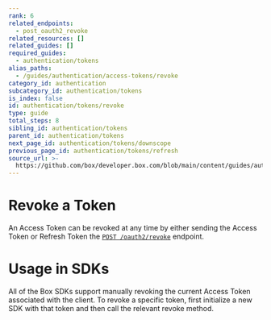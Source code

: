```yaml
---
rank: 6
related_endpoints:
  - post_oauth2_revoke
related_resources: []
related_guides: []
required_guides:
  - authentication/tokens
alias_paths:
  - /guides/authentication/access-tokens/revoke
category_id: authentication
subcategory_id: authentication/tokens
is_index: false
id: authentication/tokens/revoke
type: guide
total_steps: 8
sibling_id: authentication/tokens
parent_id: authentication/tokens
next_page_id: authentication/tokens/downscope
previous_page_id: authentication/tokens/refresh
source_url: >-
  https://github.com/box/developer.box.com/blob/main/content/guides/authentication/tokens/revoke.md
---
```

# Revoke a Token

An Access Token can be revoked at any time by either sending the Access Token or
Refresh Token the [`POST
/oauth2/revoke`](endpoint://post-oauth2-revoke) endpoint.

<Samples id='post_oauth2_revoke' >

</Samples>

<Message>

# Usage in SDKs

All of the Box SDKs support manually revoking the current Access Token
associated with the client. To revoke a specific token, first initialize a new
SDK with that token and then call the relevant revoke method.

</Message>